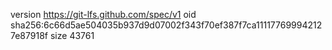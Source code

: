 version https://git-lfs.github.com/spec/v1
oid sha256:6c66d5ae504035b937d9d07002f343f70ef387f7ca111177699942127e87918f
size 43761
